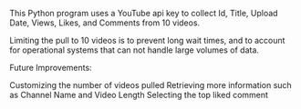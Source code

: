 This Python program uses a YouTube api key to collect Id, Title, Upload Date, Views, Likes, and Comments from 10 videos.

Limiting the pull to 10 videos is to prevent long wait times, and to account for operational systems that can not handle large volumes of data.

Future Improvements:

Customizing the number of videos pulled
Retrieving more information such as Channel Name and Video Length
Selecting the top liked comment
